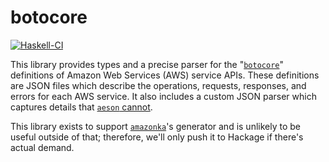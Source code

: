 # botocore

[![Haskell-CI](https://github.com/bellroy/hs-botocore/actions/workflows/haskell-ci.yml/badge.svg)](https://github.com/bellroy/hs-botocore/actions/workflows/haskell-ci.yml)

This library provides types and a precise parser for the
"[`botocore`](https://github.com/boto/botocore/)" definitions of Amazon
Web Services (AWS) service APIs. These definitions are JSON files
which describe the operations, requests, responses, and errors for
each AWS service. It also includes a custom JSON parser which captures
details that [`aeson` cannot](https://github.com/haskell/aeson/issues/984).

This library exists to support
[`amazonka`](https://github.com/brendanhay/amazonka)'s generator and
is unlikely to be useful outside of that; therefore, we'll only push
it to Hackage if there's actual demand.
